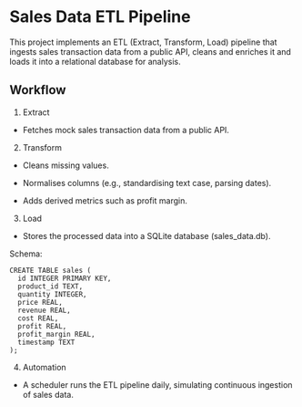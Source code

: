# Sales Data ETL Pipeline

This project implements an ETL (Extract, Transform, Load) pipeline that ingests sales transaction data from a public API, cleans and enriches it and loads it into a relational database for analysis.

## Workflow

1. Extract

- Fetches mock sales transaction data from a public API.

2. Transform

- Cleans missing values.

- Normalises columns (e.g., standardising text case, parsing dates).

- Adds derived metrics such as profit margin.

3. Load

- Stores the processed data into a SQLite database (sales_data.db).

Schema:

```
CREATE TABLE sales (
  id INTEGER PRIMARY KEY,
  product_id TEXT,
  quantity INTEGER,
  price REAL,
  revenue REAL,
  cost REAL,
  profit REAL,
  profit_margin REAL,
  timestamp TEXT
);
```

4. Automation

- A scheduler runs the ETL pipeline daily, simulating continuous ingestion of sales data.
